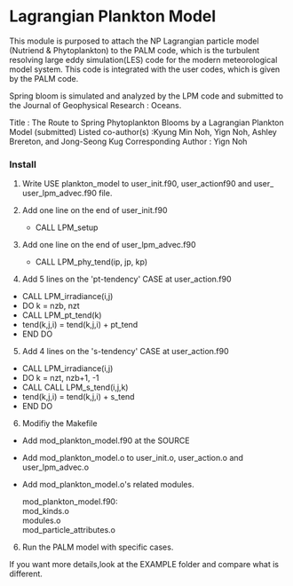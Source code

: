 # Lagrangian Plankton Model 
This module is purposed to attach the NP Lagrangian particle model (Nutriend & Phytoplankton) to the PALM code, which is the turbulent resolving large eddy simulation(LES) code for the modern meteorological model system. 
This code is integrated with the user codes, which is given by the PALM code. 

Spring bloom is simulated and analyzed by the LPM code and submitted to the Journal of Geophysical Research : Oceans. 

Title : The Route to Spring Phytoplankton Blooms by a Lagrangian Plankton Model (submitted)
Listed co-author(s) :Kyung Min Noh, Yign Noh, Ashley Brereton, and Jong-Seong Kug
Corresponding Author : Yign Noh 

### Install 
1. Write USE plankton_model to user_init.f90, user_actionf90 and user_ user_lpm_advec.f90 file. 

2. Add one line on the end of user_init.f90 
   -  CALL LPM_setup
   
3. Add one line on the end of user_lpm_advec.f90 
   -  CALL LPM_phy_tend(ip, jp, kp)

4. Add 5 lines on the 'pt-tendency' CASE at user_action.f90
  - CALL LPM_irradiance(i,j)
  - DO k = nzb, nzt
  - CALL LPM_pt_tend(k)
  - tend(k,j,i) = tend(k,j,i) + pt_tend
  - END DO
  
 5. Add 4 lines on the 's-tendency' CASE at user_action.f90
  - CALL LPM_irradiance(i,j)
  - DO k = nzt, nzb+1, -1
  -   CALL CALL LPM_s_tend(i,j,k)
  -   tend(k,j,i) = tend(k,j,i) + s_tend
  - END DO
  
6. Modifiy the Makefile 
  - Add mod_plankton_model.f90 at the SOURCE
  - Add mod_plankton_model.o to user_init.o, user_action.o and user_lpm_advec.o
  - Add mod_plankton_model.o's related modules. 
  
    mod_plankton_model.f90: \
         mod_kinds.o \
         modules.o \
         mod_particle_attributes.o
         
6. Run the PALM model with specific cases.
    
If you want more details,look at the EXAMPLE folder and compare what is different. 
